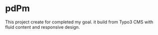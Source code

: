 pdPm
====

This project create for completed my goal. it build from Typo3 CMS with fluid content and responsive design.
